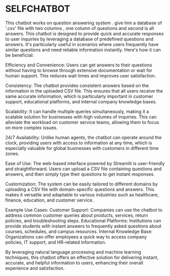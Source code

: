 # SELFCHATBOT
This chatbot works on question answering system . give him a database of '.csv' file with two columns , one column of questions and second is all answers.
This chatbot is designed to provide quick and accurate responses to user inquiries by leveraging a database of predefined questions and answers. It's particularly useful in scenarios where users frequently have similar questions and need reliable information instantly. Here's how it can be beneficial:

Efficiency and Convenience: Users can get answers to their questions without having to browse through extensive documentation or wait for human support. This reduces wait times and improves user satisfaction.

Consistency: The chatbot provides consistent answers based on the information in the uploaded CSV file. This ensures that all users receive the same accurate information, which is particularly important in customer support, educational platforms, and internal company knowledge bases.

Scalability: It can handle multiple queries simultaneously, making it a scalable solution for businesses with high volumes of inquiries. This can alleviate the workload on customer service teams, allowing them to focus on more complex issues.

24/7 Availability: Unlike human agents, the chatbot can operate around the clock, providing users with access to information at any time, which is especially valuable for global businesses with customers in different time zones.

Ease of Use: The web-based interface powered by Streamlit is user-friendly and straightforward. Users can upload a CSV file containing questions and answers, and then simply type their questions to get instant responses.

Customization: The system can be easily tailored to different domains by uploading a CSV file with domain-specific questions and answers. This makes it versatile and adaptable to various industries such as healthcare, finance, education, and customer service.

Example Use Cases:
Customer Support: Companies can use the chatbot to address common customer queries about products, services, return policies, and troubleshooting steps.
Educational Platforms: Institutions can provide students with instant answers to frequently asked questions about courses, schedules, and campus resources.
Internal Knowledge Base: Organizations can offer employees a quick way to access company policies, IT support, and HR-related information.

By leveraging natural language processing and machine learning techniques, this chatbot offers an effective solution for delivering instant, accurate, and helpful information to users, enhancing their overall experience and satisfaction.
